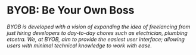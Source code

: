 # BYOB: Be Your Own Boss

*BYOB is developed with a vision of expanding the idea of freelancing from just hiring developers to day-to-day chores such as electrician, plumbing etcetra. We, at BYOB, aim to provide the easiest user interface; allowing users with minimal technical knowledge to work with ease.*

